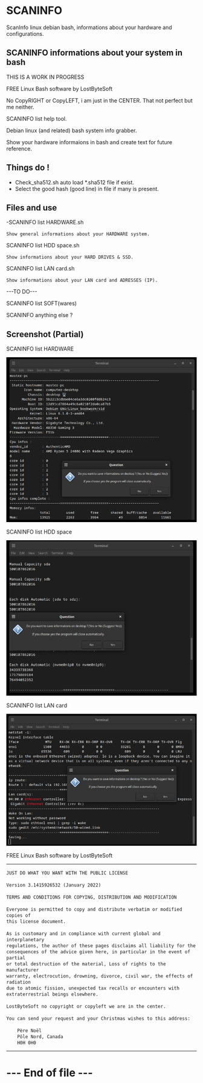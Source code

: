 
# SCANINFO

ScanInfo linux debian bash, informations about your hardware and configurations.

SCANINFO informations about your system in bash
--------------------------------------------------------------------


THIS IS A WORK IN PROGRESS


FREE Linux Bash software by LostByteSoft

No CopyRIGHT or CopyLEFT, i am just in the CENTER. That not perfect but me neither.

SCANINFO list help tool.

Debian linux (and related) bash system info grabber.

Show your hardware informaions in bash and create text for future reference.


Things do !
--------------------------------------------------------------------

* Check_sha512.sh auto load *.sha512 file if exist.
* Select the good hash (good line) in file if many is present.


Files and use
--------------------------------------------------------------------

-SCANINFO list HARDWARE.sh

	Show general informations about your HARDWARE system.

SCANINFO list HDD space.sh

	Show informations about your HARD DRIVES & SSD.

SCANINFO list LAN card.sh

	Show informations about your LAN card and ADRESSES (IP).

---TO DO---

SCANINFO list SOFT(wares)

SCANINFO anything else ?



Screenshot (Partial)
--------------------------------------------------------------------


SCANINFO list HARDWARE

![Screenshot](img/hard.png)


SCANINFO list HDD space

![Screenshot](img/hdd.png)


SCANINFO list LAN card

![Screenshot](img/lan.png)



FREE Linux Bash software by LostByteSoft

--------------------------------------------------------------------

	JUST DO WHAT YOU WANT WITH THE PUBLIC LICENSE

	Version 3.1415926532 (January 2022)

	TERMS AND CONDITIONS FOR COPYING, DISTRIBUTION AND MODIFICATION
   
	Everyone is permitted to copy and distribute verbatim or modified copies of
	this license document.

	As is customary and in compliance with current global and interplanetary
	regulations, the author of these pages disclaims all liability for the
	consequences of the advice given here, in particular in the event of partial
	or total destruction of the material, Loss of rights to the manufacturer
	warranty, electrocution, drowning, divorce, civil war, the effects of radiation
	due to atomic fission, unexpected tax recalls or encounters with
	extraterrestrial beings elsewhere.

	LostByteSoft no copyright or copyleft we are in the center.

 	You can send your request and your Christmas wishes to this address:
 	
 		Père Noël
 		Pôle Nord, Canada
 		H0H 0H0

--------------------------------------------------------------------
# --- End of file ---
